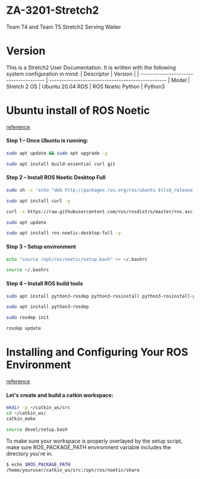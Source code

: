 # ZA-3201-Stretch2
Team T4 and Team T5 Stretch2 Serving Waiter

# Version
This is a Stretch2 User Documentation. It is written with the following system configuration in mind:
| Descriptor                             | Version                                           |
| -------------------------------------- | ------------------------------------------------- |
Model | Stretch 2
OS | Ubuntu 20.04
ROS | ROS Noetic
Python | Python3

# Ubuntu install of ROS Noetic
[reference](https://wiki.ros.org/noetic/Installation/Ubuntu)
#### Step 1 – Once Ubuntu is running:
```bash
sudo apt update && sudo apt upgrade -y
```
```bash
sudo apt install build-essential curl git
```
#### Step 2 – Install ROS Noetic Desktop Full
```bash
sudo sh -c 'echo "deb http://packages.ros.org/ros/ubuntu $(lsb_release -sc) main" > /etc/apt/sources.list.d/ros-latest.list'
```
```bash
sudo apt install curl -y
```
```bash
curl -s https://raw.githubusercontent.com/ros/rosdistro/master/ros.asc | sudo apt-key add -
```
```bash
sudo apt update
```
```bash
sudo apt install ros-noetic-desktop-full -y
```
#### Step 3 – Setup environment
```bash
echo "source /opt/ros/noetic/setup.bash" >> ~/.bashrc
```
```bash
source ~/.bashrc
```
#### Step 4 – Install ROS build tools
```bash
sudo apt install python3-rosdep python3-rosinstall python3-rosinstall-generator python3-wstool build-essential
```
```bash
sudo apt install python3-rosdep
```
```bash
sudo rosdep init
```
```bash
rosdep update
```

# Installing and Configuring Your ROS Environment
[reference](https://wiki.ros.org/ROS/Tutorials/InstallingandConfiguringROSEnvironment)
#### Let's create and build a catkin workspace:
```bash
mkdir -p ~/catkin_ws/src
cd ~/catkin_ws/
catkin_make
```
```bash
source devel/setup.bash
```
To make sure your workspace is properly overlayed by the setup script, make sure ROS_PACKAGE_PATH environment variable includes the directory you're in.
```bash
$ echo $ROS_PACKAGE_PATH
/home/youruser/catkin_ws/src:/opt/ros/noetic/share
```
